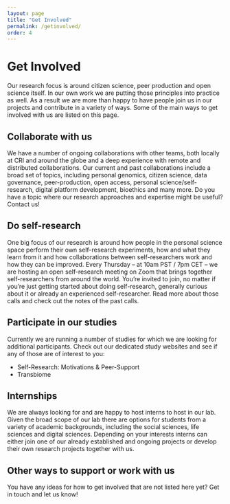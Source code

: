 ```yaml
---
layout: page
title: "Get Involved"
permalink: /getinvolved/
order: 4
---
```


# Get Involved
Our research focus is around citizen science, peer production and open science itself. In our own work we are putting those principles into practice as well. As a result we are more than happy to have people join us in our projects and contribute in a variety of ways. Some of the main ways to get involved with us are listed on this page.

## Collaborate with us
We have a number of ongoing collaborations with other teams, both locally at CRI and around the globe and a deep experience with remote and distributed collaborations. Our current and past collaborations include a broad set of topics, including personal genomics, citizen science, data governance, peer-production, open access, personal science/self-research, digital platform development, bioethics and many more. Do you have a topic where our research approaches and expertise might be useful? Contact us!

## Do self-research
One big focus of our research is around how people in the personal science space perform their own self-research experiments, how and what they learn from it and how collaborations between self-researchers work and how they can be improved. Every Thursday – at 10am PST / 7pm CET – we are hosting an open self-research meeting on Zoom that brings together self-researchers from around the world. You’re invited to join, no matter if you’re just getting started about doing self-research, generally curious about it or already an experienced self-researcher. Read more about those calls and check out the notes of the past calls. 

## Participate in our studies
Currently we are running a number of studies for which we are looking for additional participants. Check out our dedicated study websites and see if any of those are of interest to you: 
- Self-Research: Motivations & Peer-Support
- Transbiome

## Internships
We are always looking for and are happy to host interns to host in our lab. Given the broad scope of our lab there are options for students from a variety of academic backgrounds, including the social sciences, life sciences and digital sciences. Depending on your interests interns can either join one of our already established and ongoing projects or develop their own research projects together with us. 

## Other ways to support or work with us
You have any ideas for how to get involved that are not listed here yet? Get in touch and let us know! 
